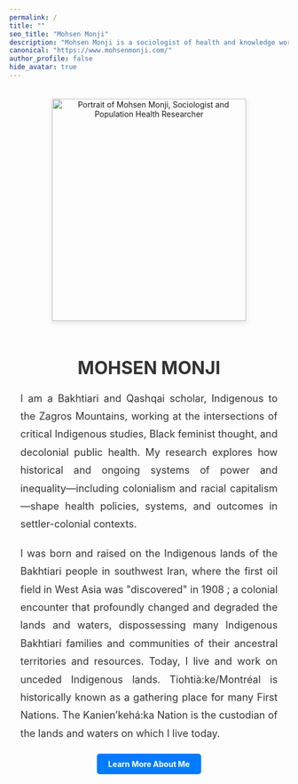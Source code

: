 ```yaml
---
permalink: /
title: ""
seo_title: "Mohsen Monji"
description: "Mohsen Monji is a sociologist of health and knowledge working at the intersections of critical Indigenous studies, Black feminist thought, and critical public health."
canonical: "https://www.mohsenmonji.com/"
author_profile: false
hide_avatar: true
---
```


<div style="text-align:center; margin-top:50px; max-width:800px; margin:auto; padding:20px;">

  <!-- Profile Image -->
  <div>
    <img src="images/mohsen-monji-profile.webp"
         alt="Portrait of Mohsen Monji, Sociologist and Population Health Researcher"
         style="width:350px; height:400px; object-fit:cover;
                box-shadow:0 4px 10px rgba(0,0,0,0.1); margin-bottom:20px;">
  </div>

  <!-- Name -->
  <h1 style="color:#333; font-size:32px; margin-bottom:10px;">MOHSEN MONJI</h1>


  <!-- Description -->
<p style="font-size:18px; color:#333; text-align:justify; line-height:1.8; margin:20px 0;">
  I am a Bakhtiari and Qashqai scholar, Indigenous to the Zagros Mountains, working at the
  intersections of critical Indigenous studies, Black feminist thought, and decolonial public
  health. My research explores how historical and ongoing systems of power and inequality—including
  colonialism and racial capitalism—shape health policies, systems, and outcomes in settler-colonial
  contexts.
</p>

<p style="font-size:18px; color:#333; text-align:justify; line-height:1.8; margin:20px 0;">
  I was born and raised on the Indigenous lands of the Bakhtiari people in southwest Iran,
  where the first oil field in West Asia was "discovered" in 1908 ; a colonial encounter that
  profoundly changed and degraded the lands and waters, dispossessing many Indigenous Bakhtiari
  families and communities of their ancestral territories and resources.
  Today, I live and work on unceded Indigenous lands. Tiohtià:ke/Montréal is historically known
  as a gathering place for many First Nations. The Kanien’kehá:ka Nation is the custodian of the
  lands and waters on which I live today.
</p>
  

   

<!-- Button -->
  <div style="margin-bottom:20px;">
    <a href="/about-me/"
       style="display:inline-block; padding:10px 20px; background-color:#007BFF;
              color:white; text-decoration:none; border-radius:5px; font-weight:bold;">
      Learn More About Me
    </a>
  </div>


</div>